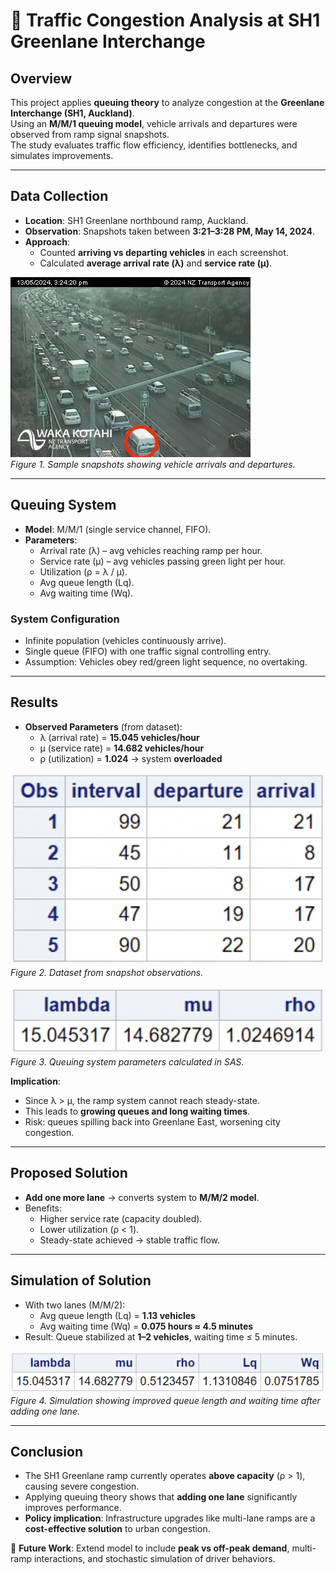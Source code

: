 # 🚗 Traffic Congestion Analysis at SH1 Greenlane Interchange

## Overview
This project applies **queuing theory** to analyze congestion at the **Greenlane Interchange (SH1, Auckland)**.  
Using an **M/M/1 queuing model**, vehicle arrivals and departures were observed from ramp signal snapshots.  
The study evaluates traffic flow efficiency, identifies bottlenecks, and simulates improvements.

---

## Data Collection
- **Location**: SH1 Greenlane northbound ramp, Auckland.  
- **Observation**: Snapshots taken between **3:21–3:28 PM, May 14, 2024**.  
- **Approach**:  
  - Counted **arriving vs departing vehicles** in each screenshot.  
  - Calculated **average arrival rate (λ)** and **service rate (μ)**.  

![Traffic Snapshots](../assets/snapshots.png)  
*Figure 1. Sample snapshots showing vehicle arrivals and departures.*

---

## Queuing System
- **Model**: M/M/1 (single service channel, FIFO).  
- **Parameters**:  
  - Arrival rate (λ) – avg vehicles reaching ramp per hour.  
  - Service rate (μ) – avg vehicles passing green light per hour.  
  - Utilization (ρ = λ / μ).  
  - Avg queue length (Lq).  
  - Avg waiting time (Wq).  

### System Configuration
- Infinite population (vehicles continuously arrive).  
- Single queue (FIFO) with one traffic signal controlling entry.  
- Assumption: Vehicles obey red/green light sequence, no overtaking.

---

## Results
- **Observed Parameters** (from dataset):  
  - λ (arrival rate) = **15.045 vehicles/hour**  
  - μ (service rate) = **14.682 vehicles/hour**  
  - ρ (utilization) = **1.024** → system **overloaded**  

![Dataset Collected](../assets/dataset.png)  
*Figure 2. Dataset from snapshot observations.*

![Queue Parameters](../assets/parameters.png)  
*Figure 3. Queuing system parameters calculated in SAS.*

**Implication**:  
- Since λ > μ, the ramp system cannot reach steady-state.  
- This leads to **growing queues and long waiting times**.  
- Risk: queues spilling back into Greenlane East, worsening city congestion.

---

## Proposed Solution
- **Add one more lane** → converts system to **M/M/2 model**.  
- Benefits:  
  - Higher service rate (capacity doubled).  
  - Lower utilization (ρ < 1).  
  - Steady-state achieved → stable traffic flow.  

---

## Simulation of Solution
- With two lanes (M/M/2):  
  - Avg queue length (Lq) = **1.13 vehicles**  
  - Avg waiting time (Wq) = **0.075 hours ≈ 4.5 minutes**  
- Result: Queue stabilized at **1–2 vehicles**, waiting time ≤ 5 minutes.  

![Simulation Results](../assets/solution.png)  
*Figure 4. Simulation showing improved queue length and waiting time after adding one lane.*

---

## Conclusion
- The SH1 Greenlane ramp currently operates **above capacity** (ρ > 1), causing severe congestion.  
- Applying queuing theory shows that **adding one lane** significantly improves performance.  
- **Policy implication**: Infrastructure upgrades like multi-lane ramps are a **cost-effective solution** to urban congestion.  

📌 **Future Work**: Extend model to include **peak vs off-peak demand**, multi-ramp interactions, and stochastic simulation of driver behaviors.
